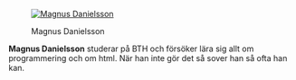<div class="author-byline">
<figure class="figure left">
<a href="https://www.gravatar.com/avatar/02f8a1876759ad09f215055ff17cc318.jpg"><img src="image/byline.jpg?width=80" alt="Magnus Danielsson"></a>
<figcaption>

<p>Magnus Danielsson</p>

</figcaption>
</figure>

<p><strong>Magnus Danielsson</strong></a> studerar på BTH och försöker lära sig allt om programmering och om html. När han inte gör det så sover han så ofta han kan.</p>
</div>
